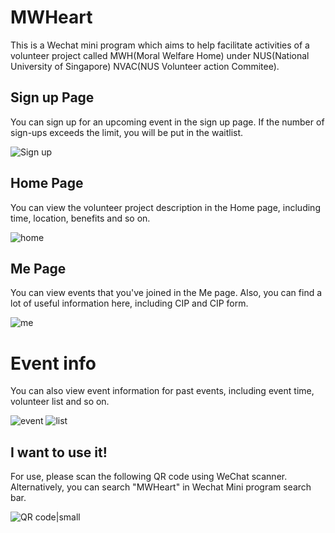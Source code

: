 # MWHeart
This is a Wechat mini program which aims to help facilitate activities of a volunteer project 
called MWH(Moral Welfare Home) under NUS(National University of Singapore) NVAC(NUS Volunteer action
Commitee). 

## Sign up Page
You can sign up for an upcoming event in the sign up page. If the number of sign-ups exceeds the limit, you will be put in the waitlist.

![Sign up](https://github.com/ChenXiaoman/MWHeart/blob/master/images/UI/signup.PNG)

## Home Page
You can view the volunteer project description in the Home page, including time, location, benefits and so on.

![home](https://github.com/ChenXiaoman/MWHeart/blob/master/images/UI/home.PNG)

## Me Page
You can view events that you've joined in the Me page. Also, you can find a lot of useful information here, including CIP and CIP form.

![me](https://github.com/ChenXiaoman/MWHeart/blob/master/images/UI/me.PNG)

# Event info
You can also view event information for past events, including event time, volunteer list and so on.


![event](https://github.com/ChenXiaoman/MWHeart/blob/master/images/UI/event.PNG)
![list](https://github.com/ChenXiaoman/MWHeart/blob/master/images/UI/list.PNG)

## I want to use it!
For use, please scan the following QR code using WeChat scanner. Alternatively, you can search "MWHeart" in Wechat Mini program search bar.

![QR code|small](https://github.com/ChenXiaoman/MWHeart/blob/master/images/UI/qrcode.JPG)
